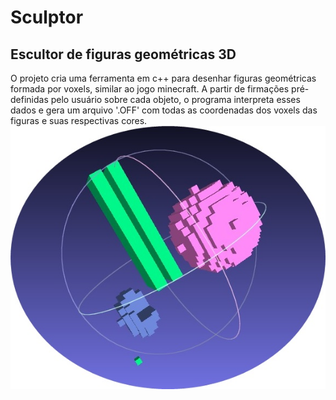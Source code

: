 # Sculptor
## Escultor de figuras geométricas 3D

O projeto cria uma ferramenta em c++ para desenhar figuras geométricas formada por voxels, similar ao jogo minecraft. A partir de firmações pré-definidas pelo usuário sobre cada objeto, o programa interpreta esses dados e gera um arquivo '.OFF' com todas as coordenadas dos voxels das figuras e suas respectivas cores.
![figura1](https://github.com/VictorCosta101/projeto-2-unidade-/blob/master/files/imagem1.jpg)

